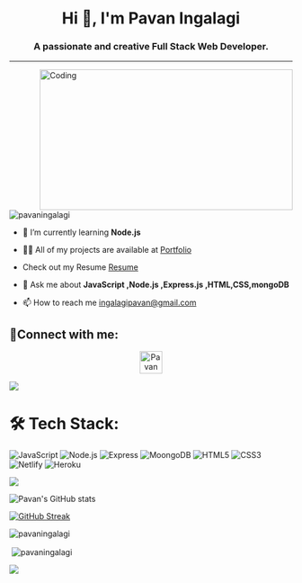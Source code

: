 <!-- # GitHub Profile Analyser

## Maximum Marks - 10

```

✅ Linkedin to be present in ReadMe - 1 mark
✅ Links are working in Readme - 1 mark
✅ Profile description should be present - 1 mark
✅ At least 50 followers should be present - 1 mark
✅ Address should be present - 1 mark
✅ Portfolio link should be present in Profile Section(deployed on github.io) - 1 mark
✅ Minimum 3 Pinned Repositories to be present - 1 mark
✅ Pinned Repos have description - 1 mark
✅ Portfolio link is present in ReadMe & is the same as the deployed link in the Profile Section - 1 mark
✅ All Links in readme are updated and working - 1 mark

```

#### General guidelines

- The system on cp.masaischool.com may take between 1-20 minutes for responding,
- We request you to not just submit it last minute
- Try to keep one submission at a time -->

<h1 align="center" >Hi 👋, I'm Pavan Ingalagi</h1>
<h3 align="center" >A passionate and creative Full Stack Web Developer.</h3>
<hr>
<img align="right" alt="Coding" width="450" height="250" src="https://camo.githubusercontent.com/8ba1e66bcfa048214cf17f235c341742347c9c248831d044aa888acbeec89502/68747470733a2f2f63646e2e6472696262626c652e636f6d2f75736572732f313239323637372f73637265656e73686f74732f363133393136372f6d656469612f66636637666430633631396262383737303635333330373932343039313566332e676966">

<!-- profile visit section -->
<p align="left"> <img src="https://komarev.com/ghpvc/?username=pavaningalagi&label=Profile%20views&color=0e75b6&style=flat" alt="pavaningalagi" /></p>


<!-- About Me section -->

- 🌱 I’m currently learning **Node.js**

- 👨‍💻 All of my projects are available at [Portfolio](https://pavaningalagi.github.io/)

- Check out my Resume [Resume](https://drive.google.com/file/d/1EFyDOQnBuZ8qzpgii6FlJOQq3IgRJ00R/view?usp=share_link)

- 💬 Ask me about **JavaScript ,Node.js ,Express.js ,HTML,CSS,mongoDB**

- 📫 How to reach me [ingalagipavan@gmail.com](ingalagipavan@gmail.com)




<!-- contact section -->
<h2 align="left">📱Connect with me:</h2>
<p align="center">
<a href="https://www.linkedin.com/in/pavaningalagi" target="blank"><img align="center" src="https://raw.githubusercontent.com/rahuldkjain/github-profile-readme-generator/master/src/images/icons/Social/linked-in-alt.svg" alt="Pavan Ingalagi" height="40" width="40" /></a>
</p>
<img src="https://raw.githubusercontent.com/andreasbm/readme/master/assets/lines/colored.png">




<!-- Language section -->

# 🛠 Tech Stack:
![JavaScript](https://img.shields.io/badge/JavaScript-F7DF1E?style=for-the-badge&logo=javascript&logoColor=black) ![Node.js](https://img.shields.io/badge/Node.js-43853D?style=for-the-badge&logo=node.js&logoColor=white) ![Express](https://img.shields.io/badge/Express.js-404D59?style=for-the-badge) ![MoongoDB](https://img.shields.io/badge/MongoDB-4EA94B?style=for-the-badge&logo=mongodb&logoColor=white) ![HTML5](https://img.shields.io/badge/html5-%23E34F26.svg?style=for-the-badge&logo=html5&logoColor=white) ![CSS3](https://img.shields.io/badge/css3-%231572B6.svg?style=for-the-badge&logo=css3&logoColor=white) ![Netlify](https://img.shields.io/badge/Netlify-00C7B7?style=for-the-badge&logo=netlify&logoColor=white) ![Heroku](https://img.shields.io/badge/Heroku-430098?style=for-the-badge&logo=heroku&logoColor=white)

<img src="https://raw.githubusercontent.com/andreasbm/readme/master/assets/lines/colored.png">

<p></p>

<!-- Bottom 3 statatics  -->
![Pavan's GitHub stats](https://github-readme-stats.vercel.app/api?username=pavaningalagi&show_icons=true&theme=dark&count_private=true)

[![GitHub Streak](https://github-readme-streak-stats.herokuapp.com/?user=pavaningalagi&theme=neon-dark)](https://git.io/streak-stats)

<p><img align="center" src="https://github-readme-stats.vercel.app/api/top-langs?username=pavaningalagi&show_icons=true&locale=en&layout=compact&theme=dark" alt="pavaningalagi" /></p>

<p>&nbsp;<img align="center" src="https://github-readme-stats.vercel.app/api?username=pavaningalagi&show_icons=true&locale=en&layout=compact&theme=dark" alt="pavaningalagi" /></p>

<img src="https://raw.githubusercontent.com/andreasbm/readme/master/assets/lines/colored.png">

